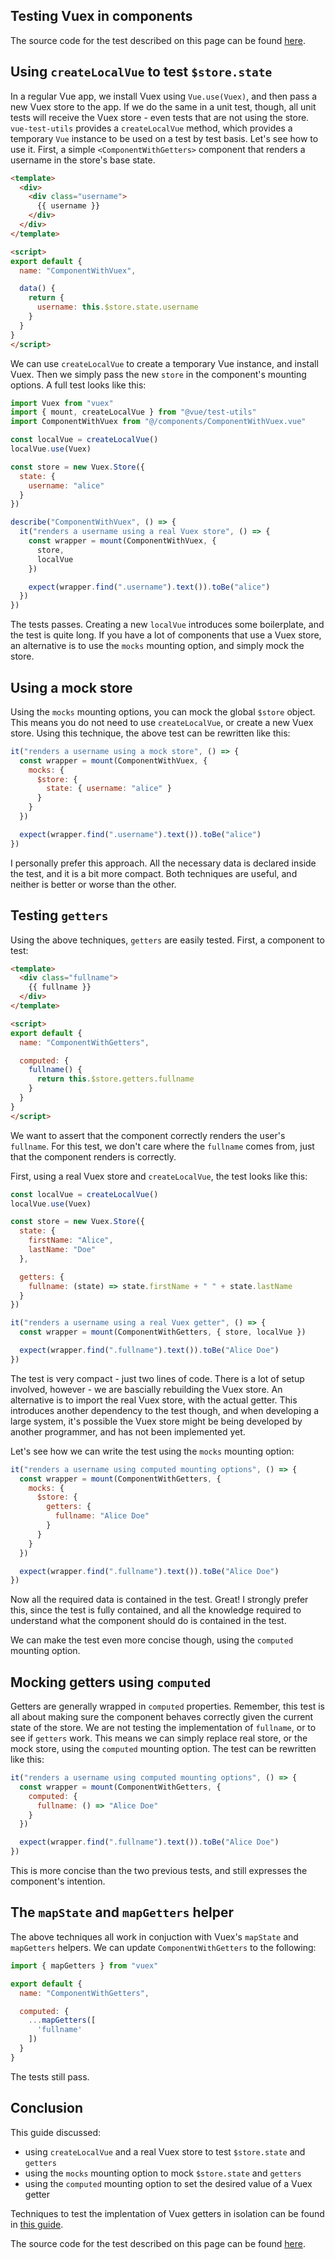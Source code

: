 ## Testing Vuex in components

The source code for the test described on this page can be found [here](https://github.com/lmiller1990/vue-testing-handbook/tree/master/demo-app/tests/unit/ComponentWithVuex.spec.js).

## Using `createLocalVue` to test `$store.state`

In a regular Vue app, we install Vuex using `Vue.use(Vuex)`, and then pass a new Vuex store to the app. If we do the same in a unit test, though, all unit tests will receive the Vuex store - even tests that are not using the store. `vue-test-utils` provides a `createLocalVue` method, which provides a temporary `Vue` instance to be used on a test by test basis. Let's see how to use it. First, a simple `<ComponentWithGetters>` component that renders a username in the store's base state.

```html
<template>
  <div>
    <div class="username">
      {{ username }}
    </div>
  </div>
</template>

<script>
export default {
  name: "ComponentWithVuex",

  data() {
    return {
      username: this.$store.state.username
    }
  }
}
</script>
```

We can use `createLocalVue` to create a temporary Vue instance, and install Vuex. Then we simply pass the new `store` in the component's mounting options. A full test looks like this:

```js
import Vuex from "vuex"
import { mount, createLocalVue } from "@vue/test-utils"
import ComponentWithVuex from "@/components/ComponentWithVuex.vue"

const localVue = createLocalVue()
localVue.use(Vuex)

const store = new Vuex.Store({
  state: {
    username: "alice"
  }
})

describe("ComponentWithVuex", () => {
  it("renders a username using a real Vuex store", () => {
    const wrapper = mount(ComponentWithVuex, { 
      store, 
      localVue 
    })

    expect(wrapper.find(".username").text()).toBe("alice")
  })
})
```

The tests passes. Creating a new `localVue` introduces some boilerplate, and the test is quite long. If you have a lot of components that use a Vuex store, an alternative is to use the `mocks` mounting option, and simply mock the store. 

## Using a mock store

Using the `mocks` mounting options, you can mock the global `$store` object. This means you do not need to use `createLocalVue`, or create a new Vuex store. Using this technique, the above test can be rewritten like this:

```js
it("renders a username using a mock store", () => {
  const wrapper = mount(ComponentWithVuex, {
    mocks: {
      $store: {
        state: { username: "alice" }
      }
    }
  })

  expect(wrapper.find(".username").text()).toBe("alice")
})
```

I personally prefer this approach. All the necessary data is declared inside the test, and it is a bit more compact. Both techniques are useful, and neither is better or worse than the other.

## Testing `getters`

Using the above techniques, `getters` are easily tested. First, a component to test:

```html
<template>
  <div class="fullname">
    {{ fullname }}
  </div>
</template>

<script>
export default {
  name: "ComponentWithGetters",

  computed: {
    fullname() {
      return this.$store.getters.fullname
    }
  }
}
</script>
```

We want to assert that the component correctly renders the user's `fullname`. For this test, we don't care where the `fullname` comes from, just that the component renders is correctly.

First, using a real Vuex store and `createLocalVue`, the test looks like this:

```js
const localVue = createLocalVue()
localVue.use(Vuex)

const store = new Vuex.Store({
  state: {
    firstName: "Alice",
    lastName: "Doe"
  },

  getters: {
    fullname: (state) => state.firstName + " " + state.lastName
  }
})

it("renders a username using a real Vuex getter", () => {
  const wrapper = mount(ComponentWithGetters, { store, localVue })

  expect(wrapper.find(".fullname").text()).toBe("Alice Doe")
})
```

The test is very compact - just two lines of code. There is a lot of setup involved, however - we are bascially rebuilding the Vuex store. An alternative is to import the real Vuex store, with the actual getter. This introduces another dependency to the test though, and when developing a large system, it's possible the Vuex store might be being developed by another programmer, and has not been implemented yet. 

Let's see how we can write the test using the `mocks` mounting option:

```js
it("renders a username using computed mounting options", () => {
  const wrapper = mount(ComponentWithGetters, {
    mocks: {
      $store: {
        getters: {
          fullname: "Alice Doe"
        }
      }
    }
  })

  expect(wrapper.find(".fullname").text()).toBe("Alice Doe")
})
```

Now all the required data is contained in the test. Great! I strongly prefer this, since the test is fully contained, and all the knowledge required to understand what the component should do is contained in the test.

We can make the test even more concise though, using the `computed` mounting option.

## Mocking getters using `computed`

Getters are generally wrapped in `computed` properties. Remember, this test is all about making sure the component behaves correctly given the current state of the store. We are not testing the implementation of `fullname`, or to see if `getters` work. This means we can simply replace real store, or the mock store, using the `computed` mounting option. The test can be rewritten like this:

```js
it("renders a username using computed mounting options", () => {
  const wrapper = mount(ComponentWithGetters, {
    computed: {
      fullname: () => "Alice Doe"
    }
  })

  expect(wrapper.find(".fullname").text()).toBe("Alice Doe")
})
```

This is more concise than the two previous tests, and still expresses the component's intention.

## The `mapState` and `mapGetters` helper

The above techniques all work in conjuction with Vuex's `mapState` and `mapGetters` helpers. We can update `ComponentWithGetters` to the following:

```js
import { mapGetters } from "vuex"

export default {
  name: "ComponentWithGetters",

  computed: {
    ...mapGetters([
      'fullname'
    ])
  }
}
```

The tests still pass.

## Conclusion

This guide discussed:

- using `createLocalVue` and a real Vuex store to test `$store.state` and `getters`
- using the `mocks` mounting option to mock `$store.state` and `getters`
- using the `computed` mounting option to set the desired value of a Vuex getter

Techniques to test the implentation of Vuex getters in isolation can be found in [this guide](https://lmiller1990.github.io/vue-testing-handbook/vuex-getters.html).

The source code for the test described on this page can be found [here](https://github.com/lmiller1990/vue-testing-handbook/tree/master/demo-app/tests/unit/ComponentWithVuex.spec.js).
